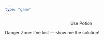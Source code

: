 ```yaml
---
type: "game"
---
```


<div id="events-container">
    <div id="event-minified"></div>
    <div id="event"></div>
</div>
<div style="text-align: center;"><a class="btn event-btn" id="use-potion-button">Use Potion</a></div>

<div id="potion-result"></div>
<div id="current-cauldron"></div>
<div id="ingredient-clicker"></div>
<div id="effects-in-play"></div>
<div id="effect-explanations"></div>

<p id="solution-revealer">
    <a class="btn solution-btn" id="solution-button">
        Danger Zone: I've lost &mdash; show me the solution!
    </a>
</p>